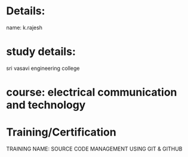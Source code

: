 # Details: 
name: k.rajesh

# study details:
sri vasavi engineering college

# course: electrical communication and technology

# Training/Certification
TRAINING NAME: SOURCE CODE MANAGEMENT USING GIT & GITHUB
